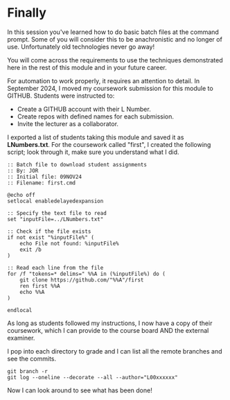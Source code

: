 # Finally

In this session you've learned how to do basic batch files at the command prompt. Some of you will consider this to be anachronistic and no longer of use. Unfortunately old technologies never go away!

You will come across the requirements to use the techniques demonstrated here in the rest of this module and in your future career.

For automation to work properly, it requires an attention to detail. In September 2024, I moved my coursework submission for this module to GITHUB. Students were instructed to:

* Create a GITHUB account with their L Number.
* Create repos with defined names for each submission.
* Invite the lecturer as a collaborator.

I exported a list of students taking this module and saved it as **LNumbers.txt**. For the coursework called "first", I created the following script; look through it, make sure you understand what I did.

```
:: Batch file to download student assignments 
:: By: JOR
:: Initial file: 09NOV24
:: Filename: first.cmd

@echo off
setlocal enabledelayedexpansion

:: Specify the text file to read
set "inputFile=../LNumbers.txt"

:: Check if the file exists
if not exist "%inputFile%" (
    echo File not found: %inputFile%
    exit /b
)

:: Read each line from the file
for /f "tokens=* delims=" %%A in (%inputFile%) do (
    git clone https://github.com/"%%A"/first
    ren first %%A
    echo %%A
)

endlocal
```

As long as students followed my instructions, I now have a copy of their coursework, which I can provide to the course board AND the external examiner.

I pop into each directory to grade and I can list all the remote branches and see the commits.

```
git branch -r
git log --oneline --decorate --all --author="L00xxxxxx" 
```

Now I can look around to see what has been done!
